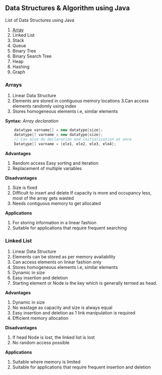 ## Data Structures & Algorithm using Java
List of Data Structures using Java

 1. [Array](https://github.com/rahulshishodia/notes/blob/main/java/Data%20Structures%20and%20Algorithms.md#arrays)
 2. Linked List
 3. Stack
 4. Queue
 5. Binary Tree
 6. Binary Search Tree
 7. Heap
 8. Hashing
 9. Graph

### Arrays
1. Linear Data Structure
2. Elements are stored in contiguous memory locations
3.Can access elements randomly using index
4. Stores homogeneous elements i.e, similar elements

**Syntax:**
*Array declaration*
```java
    datatype varname[] = new datatype[size];  
    datatype[] varname = new datatype[size];  
    // Can also do declaration and initialization at once
    Datatype[] varname = {ele1, ele2, ele3, ele4};
```
**Advantages**

 1. Random access Easy sorting and iteration 
 2. Replacement of multiple variables 

**Disadvantages** 

 1. Size is fixed 
 2. Difficult to insert and delete If capacity is more and occupancy less, most of the array gets wasted
 3. Needs contiguous memory to get allocated

**Applications**
1. For storing information in a linear fashion
2. Suitable for applications that require frequent searching

### Linked List
1. Linear Data Structure
2. Elements can be stored as per memory availability
3. Can access elements on linear fashion only
4. Stores homogeneous elements i.e, similar elements
5. Dynamic in size
6. Easy insertion and deletion 
7. Starting element or Node is the key which is generally termed as head.

**Advantages**
1. Dynamic in size
2. No wastage as capacity and size is always equal
3. Easy insertion and deletion as 1 link manipulation is required
4. Efficient memory allocation

**Disadvantages**
1. If head Node is lost, the linked list is lost
2. No random access possible

**Applications**
1. Suitable where memory is limited 
2.  Suitable for applications that require frequent insertion and deletion
